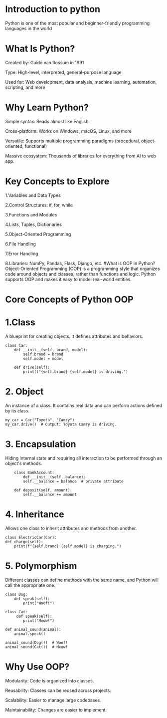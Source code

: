 # Introduction to python
Python is one of the most popular and beginner-friendly programming languages in the world
# What Is Python?
Created by: Guido van Rossum in 1991

Type: High-level, interpreted, general-purpose language

Used for: Web development, data analysis, machine learning, automation, scripting, and more
# Why Learn Python?
Simple syntax: Reads almost like English

Cross-platform: Works on Windows, macOS, Linux, and more

Versatile: Supports multiple programming paradigms (procedural, object-oriented, functional)

Massive ecosystem: Thousands of libraries for everything from AI to web app.
# Key Concepts to Explore
1.Variables and Data Types

2.Control Structures: if, for, while

3.Functions and Modules

4.Lists, Tuples, Dictionaries

5.Object-Oriented Programming

6.File Handling

7.Error Handling

8.Libraries: NumPy, Pandas, Flask, Django, etc.
#What is OOP in Python?
Object-Oriented Programming (OOP) is a programming style that organizes code around objects and classes, rather than functions and logic. Python supports OOP and makes it easy to model real-world entities.
# Core Concepts of Python OOP
# 1.Class
A blueprint for creating objects. It defines attributes and behaviors.

    class Car:
        def __init__(self, brand, model):
            self.brand = brand
            self.model = model

        def drive(self):
            print(f"{self.brand} {self.model} is driving.")
# 2. Object
An instance of a class. It contains real data and can perform actions defined by its class.

    my_car = Car("Toyota", "Camry")
    my_car.drive()  # Output: Toyota Camry is driving.
# 3. Encapsulation
Hiding internal state and requiring all interaction to be performed through an object's methods.

        class BankAccount:
            def __init__(self, balance):
            self.__balance = balance  # private attribute

        def deposit(self, amount):
            self.__balance += amount
# 4. Inheritance
Allows one class to inherit attributes and methods from another.

    class ElectricCar(Car):
    def charge(self):
        print(f"{self.brand} {self.model} is charging.")
# 5. Polymorphism
Different classes can define methods with the same name, and Python will call the appropriate one.

    class Dog:
        def speak(self):
            print("Woof!")

    class Cat:
         def speak(self):
            print("Meow!")

    def animal_sound(animal):
        animal.speak()

    animal_sound(Dog())  # Woof!
    animal_sound(Cat())  # Meow!
# Why Use OOP?
Modularity: Code is organized into classes.

Reusability: Classes can be reused across projects.

Scalability: Easier to manage large codebases.

Maintainability: Changes are easier to implement.

